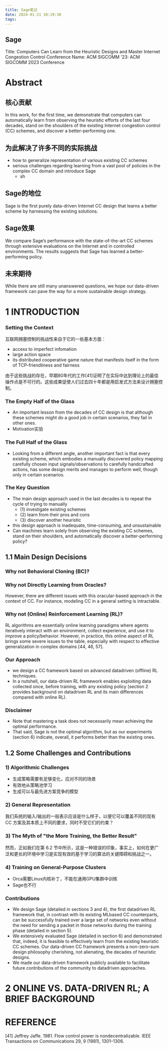 ```yaml
---
title: Sage笔记
date: 2024-01-21 10:19:30
tags:
---
```

## Sage
Title: Computers Can Learn from the Heuristic Designs and Master Internet Congestion Control
Conference Name: ACM SIGCOMM '23: ACM SIGCOMM 2023 Conference
# Abstract
## 核心贡献
In this work, for the first time, we demonstrate that computers can automatically learn from observing the heuristic efforts of the last four decades, stand on the shoulders of the existing Internet congestion control (CC) schemes, and discover a better-performing one.
## 为此解决了许多不同的实际挑战
- how to generalize representation of various existing CC schemes
- serious challenges regarding learning from a vast pool of policies in the complex CC domain and introduce Sage
	- sh
## Sage的地位
Sage is the first purely data-driven Internet CC design that learns a better scheme by harnessing the existing solutions.
## Sage效果
We compare Sage’s performance with the state-of-the-art CC schemes through extensive evaluations on the Internet and in controlled environments. The results suggests that Sage has learned a better-performing policy.
## 未来期待
While there are still many unanswered questions, we hope our data-driven framework can pave the way for a more sustainable design strategy.

# 1 INTRODUCTION
### Setting the Context
互联网拥塞控制的挑战性来自于它的一些基本方面：
- access to imperfect infomation
- large action space
- its distributed cooperative game nature that manifests itself in the form of TCP-friendliness and fairness


由于这些挑战的存在，早期80年代的工作[41]证明了在实际中达到理论上的最佳操作点是不可行的。这些成果促使人们过去四十年都是用启发式方法来设计拥塞控制。
### The Empty Half of the Glass
- An important lesson from the decades of CC design is that although these schemes might do a good job in certain scenarios, they fail in other ones.
- Motivation实验

### The Full Half of the Glass
- Looking from a different angle, another important fact is that every existing scheme, which embodies a manually discovered policy mapping carefully chosen input signals/observations to carefully handcrafted actions, has some design merits and manages to perform well, though only in certain scenarios.
### The Key Question
- The main design approach used in the last decades is to repeat the cycle of trying to manually 
	- (1) investigate existing schemes 
	- (2) learn from their pros and cons
	- (3) discover another heuristic
- this design approach is inadequate, time-consuming, and unsustainable
- Can machines learn solely from observing the existing CC schemes, stand on their shoulders, and automatically discover a better-performing policy?

## 1.1 Main Design Decisions
### Why not Behavioral Cloning (BC)?
### Why not Directly Learning from Oracles?
However, there are different issues with this oracular-based approach in the context of CC. For instance, modeling CC in a general setting is intractable.
### Why not (Online) Reinforcement Learning (RL)?
RL algorithms are essentially online learning paradigms where agents iteratively interact with an environment, collect experience, and use it to improve a policy/behavior. However, in practice, this online aspect of RL brings some severe issues to the table, especially with respect to effective generalization in complex domains [44, 46, 57].
### Our Approach
- we design a CC framework based on advanced datadriven (offline) RL techniques.
- In a nutshell, our data-driven RL framework enables exploiting data collected once, before training, with any existing policy (section 2 provides background on datadriven RL and its main differences compared with online RL).
### Disclaimer
- Note that mastering a task does not necessarily mean achieving the optimal performance.
- That said, Sage is not the optimal algorithm, but as our experiments (section 6) indicate, overall, it performs better than the existing ones.
## 1.2 Some Challenges and Contributions

### 1) Algorithmic Challenges
- 生成策略需要有足够变化，应对不同的场景
- 有效地从策略池学习
- 生成可以与最先进方案竞争的模型
### 2) General Representation
我们系统的输入/输出的一般表示应该是什么样子，以便它可以覆盖不同的现有 CC 方案及其本质上不同的要求，同时不受它们的约束？
### 3) The Myth of "the More Training, the Better Result"
然而，正如我们在第 6.2 节中所示，这是一种错误的印象，事实上，如何在更广泛和更长的环境中学习是实现有效的基于学习的算法的关键障碍和挑战之一。
### 4) Training on General-Purpose Clusters
- Orca需要Linux内核补丁，不能在通用GPU集群中训练
- Sage也不行
### Contributions
- We design Sage (detailed in sections 3 and 4), the first datadriven RL framework that, in contrast with its existing MLbased CC counterparts, can be successfully trained over a large set of networks even without the need for sending a packet in those networks during the training phase (detailed in section 5).
- We extensively evaluated Sage (detailed in section 6) and demonstrated that, indeed, it is feasible to effectively learn from the existing heuristic CC schemes. Our data-driven CC framework presents a non-zero-sum design philosophy cherishing, not alienating, the decades of heuristic designs.
- We made our data-driven framework publicly available to facilitate future contributions of the community to datadriven approaches.

# 2 ONLINE VS. DATA-DRIVEN RL; A BRIEF BACKGROUND






































# REFERENCE
[41] Jeffrey Jaffe. 1981. Flow control power is nondecentralizable. IEEE Transactions on Communications 29, 9 (1981), 1301–1306.